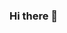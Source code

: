 ### Hi there 👋

<!--
**dariel0514/dariel0514** is a ✨ _special_ ✨ repository because its `README.md` (this file) appears on your GitHub profile.

Here are some ideas to get you started:

- :mortar_board: I graduated from 4Geeks Academy
- 🌱 I’m currently learning more about coding
-:busts_in_silhouette: I am ready to meet new co-workers and you work as a team
- :office: I’m looking for a job as a web developer
- 📫 How to reach me: dariel0514@hotmail.com
- ⚡ Fun fact: I have some experience working in a intership
-->
